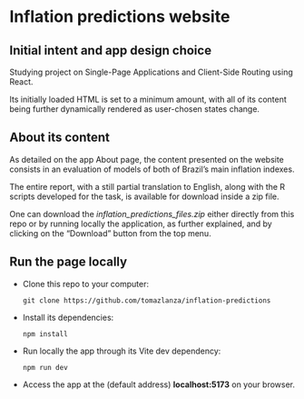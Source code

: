 
# Inflation predictions website

## Initial intent and app design choice

Studying project on Single-Page Applications and Client-Side Routing using React. 

Its initially loaded HTML is set to a minimum amount, with all of its content being further dynamically rendered as user-chosen states change.

## About its content

As detailed on the app About page, the content presented on the website consists in an evaluation of models of both of Brazil’s main inflation indexes. 

The entire report, with a still partial translation to English, along with the R scripts developed for the task, is available for download inside a zip file.

One can download the *inflation_predictions_files.zip* either directly from this repo or by running locally the application, as further explained, and by clicking on the “Download” button from the top menu.

## Run the page locally

* Clone this repo to your computer:

  ``` git clone https://github.com/tomazlanza/inflation-predictions ```

* Install its dependencies:

  ``` npm install ```

* Run locally the app through its Vite dev dependency:

  ``` npm run dev ```

* Access the app at the (default address) **localhost:5173** on your browser. 
